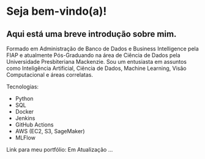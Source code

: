 # Seja bem-vindo(a)!

## Aqui está uma breve introdução sobre mim.

Formado em Administração de Banco de Dados e Business Intelligence pela FIAP e atualmente Pós-Graduando na área de Ciência de Dados pela Universidade Presbiteriana Mackenzie. Sou um entusiasta em assuntos como Inteligência Artificial, Ciência de Dados, Machine Learning, Visão Computacional e áreas correlatas.

Tecnologias:

- Python
- SQL
- Docker
- Jenkins
- GitHub Actions
- AWS (EC2, S3, SageMaker)
- MLFlow

Link para meu portfólio: Em Atualização ...

